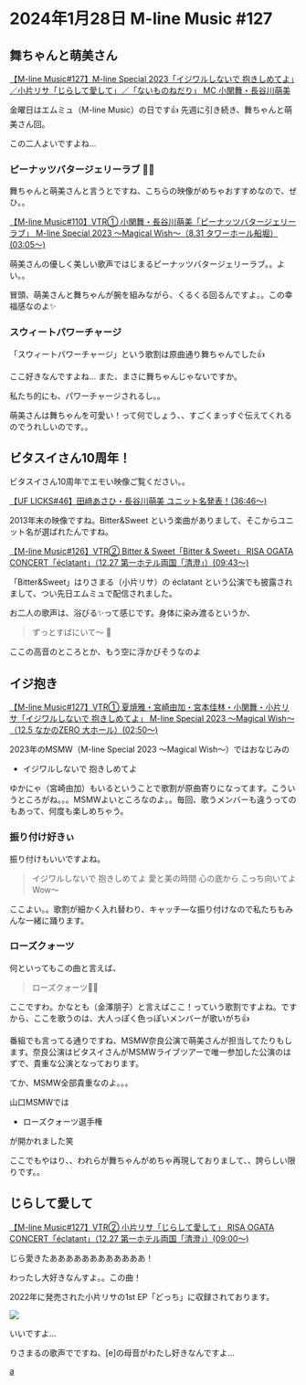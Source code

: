 # 2024年1月28日 M-line Music #127

## 舞ちゃんと萌美さん

[【M-line Music#127】M-line Special 2023「イジワルしないで 抱きしめてよ」／小片リサ「じらして愛して」／「ないものねだり」 MC 小関舞・長谷川萌美](https://www.youtube.com/watch?v=W9kGuqorezA)

金曜日はエムミュ（M-line Music）の日です👍 先週に引き続き、舞ちゃんと萌美さん回。

この二人よいですよね…

### ピーナッツバタージェリーラブ 🥜🍓

舞ちゃんと萌美さんと言うとですね、こちらの映像がめちゃおすすめなので、ぜひ。。

[【M-line Music#110】VTR① 小関舞・長谷川萌美「ピーナッツバタージェリーラブ」 M-line Special 2023 ～Magical Wish～（8.31 タワーホール船堀）(03:05～) ](https://www.youtube.com/watch?v=2JQfW2Yt4eo&t=3m5s)

萌美さんの優しく美しい歌声ではじまるピーナッツバタージェリーラブ。。よい。。

冒頭、萌美さんと舞ちゃんが腕を組みながら、くるくる回るんですよ。。この幸福感なのよ✨

### スウィートパワーチャージ

「スウィートパワーチャージ」という歌割は原曲通り舞ちゃんでした👍

ここ好きなんですよね… また、まさに舞ちゃんじゃないですか。

私たち的にも、パワーチャージされるし。。

萌美さんは舞ちゃんを可愛い！って何でしょう、、すごくまっすぐ伝えてくれるのでうれしいのです。。

## ビタスイさん10周年！

ビタスイさん10周年でエモい映像ご覧ください。。

[【UF LICKS#46】田﨑あさひ・長谷川萌美 ユニット名発表！(36:46～)]( https://www.youtube.com/watch?v=SL-2niJ8FaI&t=36m46s)

2013年末の映像ですね。Bitter&Sweet という楽曲がありまして、そこからユニット名が選ばれたんですね。

[【M-line Music#126】VTR② Bitter & Sweet「Bitter & Sweet」 RISA OGATA CONCERT「éclatant」（12.27 第一ホテル両国「清澄」）(09:43～)](https://www.youtube.com/watch?v=VdqWrgrrdYc&t=9m43s)

「Bitter&Sweet」はりさまる（小片リサ）の éclatant という公演でも披露されまして、つい先日エムミュで配信されました。

お二人の歌声は、浴びる✨って感じです。身体に染み渡るというか、

> ずっとすばにいて～ 🎵

ここの高音のところとか、もう空に浮かびそうなのよ

## イジ抱き

[【M-line Music#127】VTR① 夏焼雅・宮崎由加・宮本佳林・小関舞・小片リサ「イジワルしないで 抱きしめてよ」 M-line Special 2023 ～Magical Wish～（12.5 なかのZERO 大ホール）(02:50～) ](https://www.youtube.com/watch?v=W9kGuqorezA&t=2m50s)

2023年のMSMW（M-line Special 2023 ～Magical Wish～）ではおなじみの

* イジワルしないで 抱きしめてよ

ゆかにゃ（宮崎由加）もいるということで歌割が原曲寄りになってます。こういうところがね。。。MSMWよいところなのよ。。毎回、歌うメンバーも違うってのもあって、何度も楽しめちゃう。

### 振り付け好きぃ

振り付けもいいですよね。

> イジワルしないで 抱きしめてよ 愛と美の時間 心の底から こっち向いてよ Wow～

ここよい。。歌割が細かく入れ替わり、キャッチ―な振り付けなので私たちもみんな一緒に踊ります。

### ローズクォーツ

何といってもこの曲と言えば、

> ローズクォーツ🌹💎 

ここですわ。かなとも（金澤朋子）と言えばここ！っていう歌割ですよね。ですから、ここを歌うのは、大人っぽく色っぽいメンバーが歌いがち👍

番組でも言ってる通りですね、MSMW奈良公演で萌美さんが担当してたりもします。奈良公演はビタスイさんがMSMWライブツアーで唯一参加した公演のはずで、貴重な公演となっております。


てか、MSMW全部貴重なのよ。。。

山口MSMWでは

* ローズクォーツ選手権

が開かれました笑

ここでもやはり、、われらが舞ちゃんがめちゃ再現しておりまして、、誇らしい限りです。。

## じらして愛して

[【M-line Music#127】VTR② 小片リサ「じらして愛して」 RISA OGATA CONCERT「éclatant」（12.27 第一ホテル両国「清澄」）(09:00～) ](https://www.youtube.com/watch?v=W9kGuqorezA&t=9m0s)

じら愛きたああああああああああああ！

わったし大好きなんすよ。。この曲！

2022年に発売された小片リサの1st EP「どっち」に収録されております。

![](https://up-front-works-sp.com/mlinemusic/assets/images/release/EPCE-7707.jpg)

いいですよ… 

りさまるの歌声でですね、[e]の母音がわたし好きなんですよ…

<a href="test">a</a>
